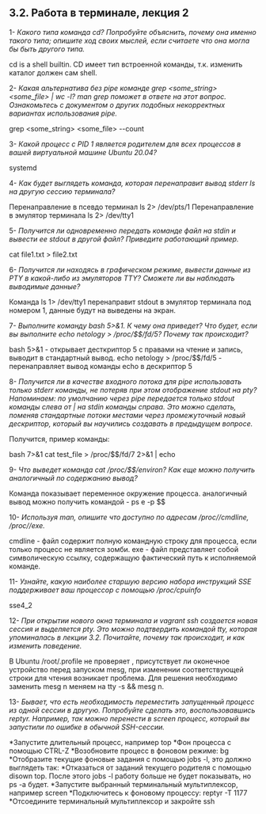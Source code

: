 **3.2. Работа в терминале, лекция 2**
-------------------------------------

1- *Какого типа команда cd? Попробуйте объяснить, почему она именно такого типа; опишите ход своих мыслей, если считаете что она могла бы быть другого типа.*

cd is a shell builtin. CD имеет тип встроенной команды, т.к. изменить каталог должен сам shell. 

2- *Какая альтернатива без pipe команде grep <some_string> <some_file> | wc -l? man grep поможет в ответе на этот вопрос. Ознакомьтесь с документом о других подобных некорректных вариантах использования pipe.*

grep <some_string> <some_file> --count

3- *Какой процесс с PID 1 является родителем для всех процессов в вашей виртуальной машине Ubuntu 20.04?*

systemd

4- *Как будет выглядеть команда, которая перенаправит вывод stderr ls на другую сессию терминала?*

Перенаправление в псевдо терминал ls 2> /dev/pts/1
Перенаправление в эмулятор терминала ls 2> /dev/tty1

5- *Получится ли одновременно передать команде файл на stdin и вывести ее stdout в другой файл? Приведите работающий пример.*

 cat file1.txt > file2.txt

6- *Получится ли находясь в графическом режиме, вывести данные из PTY в какой-либо из эмуляторов TTY? Сможете ли вы наблюдать выводимые данные?*

Команда ls 1> /dev/tty1 перенаправит stdout в эмулятор терминала под номером 1, данные будут на выведены на экран. 

7- *Выполните команду bash 5>&1. К чему она приведет? Что будет, если вы выполните echo netology > /proc/$$/fd/5? Почему так происходит?*

bash 5>&1 - открывает десткриптор 5 с правами на чтение и запись, выводит в стандартный вывод. 
echo netology > /proc/$$/fd/5 - перенаправляет вывод команды echo в дескриптор 5

8- *Получится ли в качестве входного потока для pipe использовать только stderr команды, не потеряв при этом отображение stdout на pty? Напоминаем: по умолчанию через pipe передается только stdout команды слева от | на stdin команды справа. Это можно сделать, поменяв стандартные потоки местами через промежуточный новый дескриптор, который вы научились создавать в предыдущем вопросе.*

Получится, пример команды: 

bash 7>&1
cat test_file > /proc/$$/fd/7 2>&1 | echo

9- *Что выведет команда cat /proc/$$/environ? Как еще можно получить аналогичный по содержанию вывод?*

Команда показывает переменное окружение процесса. аналогичный вывод можно получить командой - ps e -p $$

10- *Используя man, опишите что доступно по адресам /proc/<PID>/cmdline, /proc/<PID>/exe.*

cmdline - файл содержит полную командную строку для процесса, если только процесс не является зомби.
exe - файл представляет собой символическую ссылку, содержащую фактический путь к исполняемой команде.
 
11- *Узнайте, какую наиболее старшую версию набора инструкций SSE поддерживает ваш процессор с помощью /proc/cpuinfo*
 
 sse4_2
 
12- *При открытии нового окна терминала и vagrant ssh создается новая сессия и выделяется pty. Это можно подтвердить командой tty, которая упоминалась в лекции 3.2. Почитайте, почему так происходит, и как изменить поведение.* 

В Ubuntu /root/.profile не проверяет , присутствует ли оконечное устройство перед запуском mesg, при изменении соответствующей строки для чтения возникает проблема. Для решения необходимо заменить mesg n меняем на tty -s && mesg n. 
 
 13- *Бывает, что есть необходимость переместить запущенный процесс из одной сессии в другую. Попробуйте сделать это, воспользовавшись reptyr. Например, так можно перенести в screen процесс, который вы запустили по ошибке в обычной SSH-сессии.*
 
*Запустите длительный процесс, например top
*Фон процесса с помощью CTRL-Z
*Возобновите процесс в фоновом режиме: bg
*Отобразите текущие фоновые задания с помощью jobs -l, это должно выглядеть так:
*Отказаться от заданий текущего родителя с помощью disown top. После этого jobs -l работу больше не будет показывать, но ps -a будет.
*Запустите выбранный терминальный мультиплексор, например screen
*Подключитесь к фоновому процессу: reptyr -T 1177
*Отсоедините терминальный мультиплексор и закройте ssh

 
 
